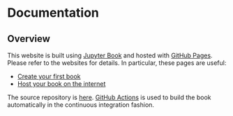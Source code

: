 # Documentation

## Overview

This website is built using [Jupyter Book](https://jupyterbook.org/) and hosted with [GitHub Pages](https://docs.github.com/en/github/working-with-github-pages). Please refer to the websites for details.
In particular, these pages are useful:

- [Create your first book](https://jupyterbook.org/start/your-first-book.html)
- [Host your book on the internet](https://jupyterbook.org/publish/web.html)

The source repository is [here](https://github.com/jiafulow/emtf-book). [GitHub Actions](https://docs.github.com/en/actions) is used to build the book automatically in the continuous integration fashion.

